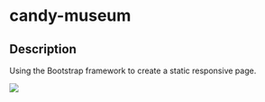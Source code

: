 # candy-museum
## Description 
Using the Bootstrap framework to create a static responsive page.

![](https://i.gyazo.com/efe0169ea21d305f9ba8524b41660f32.png)
